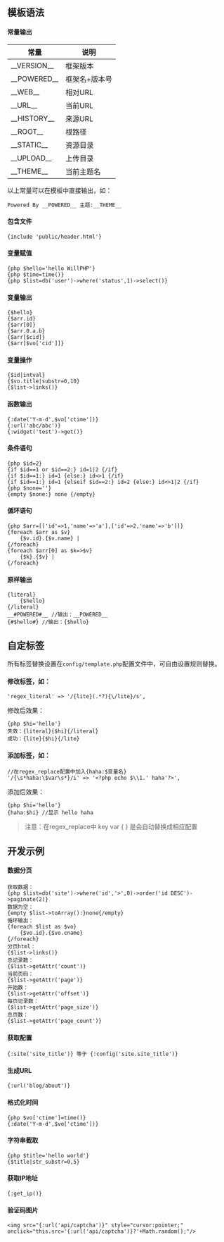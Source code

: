## 模板语法

#### 常量输出

| 常量              | 说明      |
|-----------------|---------|
| \_\_VERSION\_\_ | 框架版本    |
| \_\_POWERED\_\_ | 框架名+版本号 |
| \_\_WEB\_\_     | 相对URL   |
| \_\_URL\_\_     | 当前URL   |
| \_\_HISTORY\_\_ | 来源URL   |
| \_\_ROOT\_\_    | 根路径     |
| \_\_STATIC\_\_  | 资源目录    |
| \_\_UPLOAD\_\_  | 上传目录    |
| \_\_THEME\_\_   | 当前主题名   |

以上常量可以在模板中直接输出，如：

```
Powered By __POWERED__ 主题:__THEME__
```

#### 包含文件

```
{include 'public/header.html'}
```

#### 变量赋值

```
{php $hello='hello WillPHP'}
{php $time=time()}
{php $list=db('user')->where('status',1)->select()}
```

#### 变量输出

```
{$hello}
{$arr.id} 
{$arr[0]}
{$arr.0.a.b}
{$arr[$cid]}
{$arr[$vo['cid']]}
```

#### 变量操作

```
{$id|intval}
{$vo.title|substr=0,10}
{$list->links()}
```

#### 函数输出

```
{:date('Y-m-d',$vo['ctime'])} 
{:url('abc/abc')}
{:widget('test')->get()}
```

#### 条件语句

```
{php $id=2}
{if $id==1 or $id==2:} id=1|2 {/if}
{if $id==1:} id=1 {else:} id<>1 {/if}
{if $id==1:} id=1 {elseif $id==2:} id=2 {else:} id<>1|2 {/if}
{php $none=''}
{empty $none:} none {/empty}
```

#### 偱环语句

```
{php $arr=[['id'=>1,'name'=>'a'],['id'=>2,'name'=>'b']]}
{foreach $arr as $v} 
	{$v.id}.{$v.name} |
{/foreach}
{foreach $arr[0] as $k=>$v}
	{$k}.{$v} | 
{/foreach}
```

#### 原样输出

```
{literal}
    {$hello}
{/literal}
__#POWERED#__ //输出：__POWERED__
{#$hello#} //输出：{$hello}
```

## 自定标签

所有标签替换设置在`config/template.php`配置文件中，可自由设置规则替换。

#### 修改标签，如：

```
'regex_literal' => '/{lite}(.*?){\/lite}/s',
```

修改后效果：

```
{php $hi='hello'}
失效：{literal}{$hi}{/literal}
成功：{lite}{$hi}{/lite}
```

#### 添加标签，如：

```
//在regex_replace配置中加入{haha:$变量名}
'/{\s*haha:\$var\s*}/i' => '<?php echo $\\1.' haha'?>',
```

添加后效果：

```
{php $hi='hello'}
{haha:$hi} //显示 hello haha
```

>注意：在regex_replace中 key var { } 是会自动替换成相应配置

## 开发示例

#### 数据分页

```
获取数据：
{php $list=db('site')->where('id','>',0)->order('id DESC')->paginate(2)}
数据为空：
{empty $list->toArray():}none{/empty}
偱环输出：
{foreach $list as $vo}
    {$vo.id}.{$vo.cname}
{/foreach}
分页html：
{$list->links()}
总记录数：
{$list->getAttr('count')} 
当前页码：
{$list->getAttr('page')} 
开始数：
{$list->getAttr('offset')}
每页记录数：
{$list->getAttr('page_size')}
总页数：
{$list->getAttr('page_count')}
```

#### 获取配置

```
{:site('site_title')} 等于 {:config('site.site_title')}
```

#### 生成URL

```
{:url('blog/about')}
```

#### 格式化时间

```
{php $vo['ctime']=time()}
{:date('Y-m-d',$vo['ctime'])} 
```

#### 字符串截取

```
{php $title='hello world'}
{$title|str_substr=0,5}
```

#### 获取IP地址

```
{:get_ip()}
```

#### 验证码图片

```
<img src="{:url('api/captcha')}" style="cursor:pointer;" onclick="this.src='{:url('api/captcha')}?'+Math.random();"/>
```